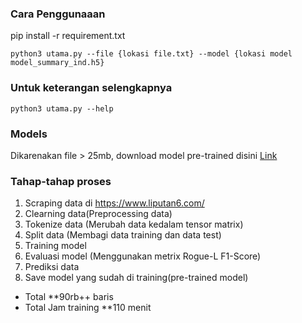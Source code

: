 ### Cara Penggunaaan

pip install -r requirement.txt
```
python3 utama.py --file {lokasi file.txt} --model {lokasi model model_summary_ind.h5}
```
### Untuk keterangan selengkapnya
```
python3 utama.py --help
```
### Models
Dikarenakan file > 25mb, download model pre-trained disini [Link](https://drive.google.com/drive/folders/1nMbqrzNenaCwjQUPqgtJqWPxbgbFAdYV)

### Tahap-tahap proses
1. Scraping data di https://www.liputan6.com/
2. Clearning data(Preprocessing data)
3. Tokenize data (Merubah data kedalam tensor matrix)
4. Split data (Membagi data training dan data test)
5. Training model
6. Evaluasi model (Menggunakan metrix Rogue-L F1-Score)
7. Prediksi data
8. Save model yang sudah di training(pre-trained model)

- Total **90rb++ baris
- Total Jam training **110 menit
